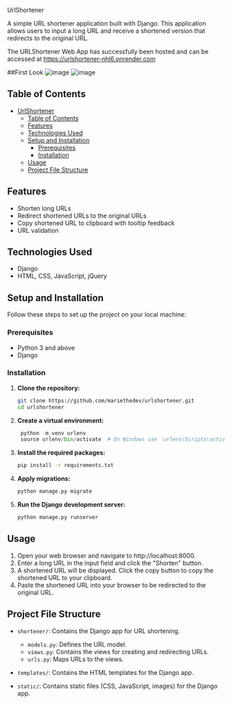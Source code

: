 UrlShortener

A simple URL shortener application built with Django. This application allows users to input a long URL and receive a shortened version that redirects to the original URL.

The URLShortener Web App has successfully been hosted and can be accessed at https://urlshortener-nhl6.onrender.com 

##First Look
![image](https://github.com/user-attachments/assets/31ea1f7b-c067-4ab2-9fb7-7229c75f0cc5)
![image](https://github.com/user-attachments/assets/11fcb2ce-1a77-46a2-8f0c-0424a799b166)





## Table of Contents

- [UrlShortener](#urlshortener)
  - [Table of Contents](#table-of-contents)
  - [Features](#features)
  - [Technologies Used](#technologies-used)
  - [Setup and Installation](#setup-and-installation)
    - [Prerequisites](#prerequisites)
    - [Installation](#installation)
  - [Usage](#usage)
  - [Project File Structure](#project-file-structure)

## Features

- Shorten long URLs
- Redirect shortened URLs to the original URLs
- Copy shortened URL to clipboard with tooltip feedback
- URL validation

## Technologies Used

- Django
- HTML, CSS, JavaScript, jQuery

## Setup and Installation

Follow these steps to set up the project on your local machine:

### Prerequisites

- Python 3 and above
- Django

### Installation

1. **Clone the repository:**

   ```bash
   git clone https://github.com/mariethedev/urlshortener.git
   cd urlshortener

2. **Create a virtual environment:**
   
   ```python
    python -m venv urlenv
    source urlenv/bin/activate  # On Windows use `urlenv\Scripts\activate`

3. **Install the required packages:**
   
   ```bash
   pip install -r requirements.txt

4. **Apply migrations:**
   
   ```bash
   python manage.py migrate

5. **Run the Django development server:**
   ```bash
   python manage.py runserver


## Usage

1. Open your web browser and navigate to http://localhost:8000.
2. Enter a long URL in the input field and click the "Shorten" button.
3. A shortened URL will be displayed. Click the copy button to copy the shortened URL to your clipboard.
4. Paste the shortened URL into your browser to be redirected to the original URL.
   
## Project File Structure
- `shortener/`: Contains the Django app for URL shortening.
  - `models.py`: Defines the URL model.
  - `views.py`: Contains the views for creating and redirecting URLs.
  - `urls.py`: Maps URLs to the views.


- `templates/`: Contains the HTML templates for the Django app.
  
- `static/`: Contains static files (CSS, JavaScript, images) for the Django app.




